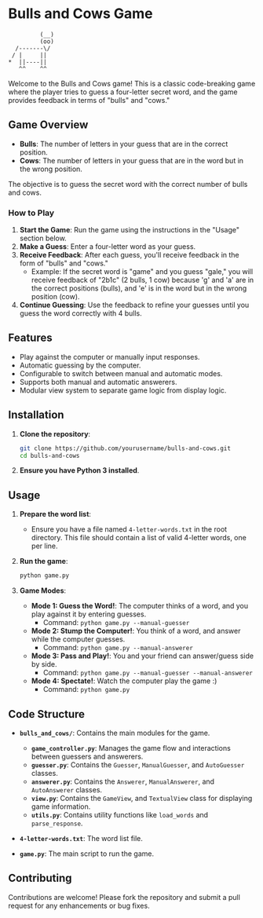 # Bulls and Cows Game

```
         (__)
         (oo)
  /-------\/
 / |     ||
*  ||----||
   ^^    ^^
```

Welcome to the Bulls and Cows game! This is a classic code-breaking game where the player tries to guess a four-letter secret word, and the game provides feedback in terms of "bulls" and "cows."

## Game Overview

- **Bulls**: The number of letters in your guess that are in the correct position.
- **Cows**: The number of letters in your guess that are in the word but in the wrong position.

The objective is to guess the secret word with the correct number of bulls and cows.

### How to Play

1. **Start the Game**: Run the game using the instructions in the "Usage" section below.
2. **Make a Guess**: Enter a four-letter word as your guess.
3. **Receive Feedback**: After each guess, you'll receive feedback in the form of "bulls" and "cows."
   - Example: If the secret word is "game" and you guess "gale," you will receive feedback of "2b1c" (2 bulls, 1 cow) because 'g' and 'a' are in the correct positions (bulls), and 'e' is in the word but in the wrong position (cow).
4. **Continue Guessing**: Use the feedback to refine your guesses until you guess the word correctly with 4 bulls.

## Features

- Play against the computer or manually input responses.
- Automatic guessing by the computer.
- Configurable to switch between manual and automatic modes.
- Supports both manual and automatic answerers.
- Modular view system to separate game logic from display logic.

## Installation

1. **Clone the repository**:
   ```bash
   git clone https://github.com/yourusername/bulls-and-cows.git
   cd bulls-and-cows
   ```

2. **Ensure you have Python 3 installed**.

## Usage

1. **Prepare the word list**:
   - Ensure you have a file named `4-letter-words.txt` in the root directory. This file should contain a list of valid 4-letter words, one per line.

2. **Run the game**:
   ```bash
   python game.py
   ```

3. **Game Modes**:
   - **Mode 1: Guess the Word!**: The computer thinks of a word, and you play against it by entering guesses.
     - Command: `python game.py --manual-guesser`
   - **Mode 2: Stump the Computer!**: You think of a word, and answer while the computer guesses.
     - Command: `python game.py --manual-answerer`
   - **Mode 3: Pass and Play!**: You and your friend can answer/guess side by side.
     - Command: `python game.py --manual-guesser --manual-answerer`
   - **Mode 4: Spectate!**: Watch the computer play the game :)
     - Command: `python game.py`

## Code Structure

- **`bulls_and_cows/`**: Contains the main modules for the game.
  - **`game_controller.py`**: Manages the game flow and interactions between guessers and answerers.
  - **`guesser.py`**: Contains the `Guesser`, `ManualGuesser`, and `AutoGuesser` classes.
  - **`answerer.py`**: Contains the `Answerer`, `ManualAnswerer`, and `AutoAnswerer` classes.
  - **`view.py`**: Contains the `GameView`, and `TextualView` class for displaying game information.
  - **`utils.py`**: Contains utility functions like `load_words` and `parse_response`.

- **`4-letter-words.txt`**: The word list file.

- **`game.py`**: The main script to run the game.

## Contributing

Contributions are welcome! Please fork the repository and submit a pull request for any enhancements or bug fixes.